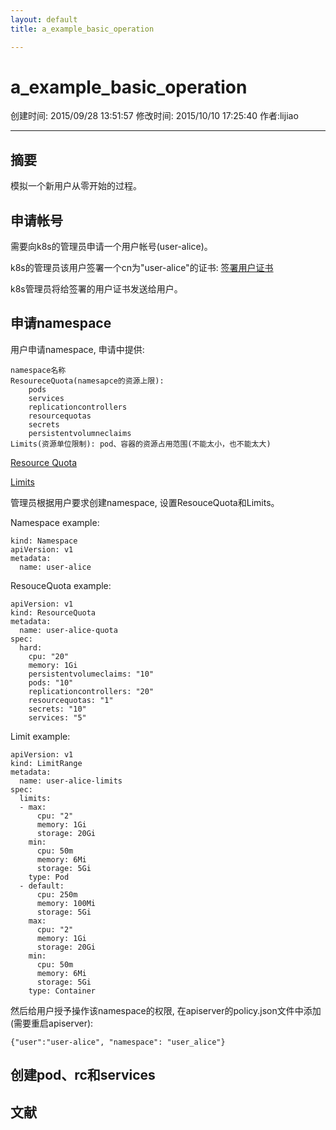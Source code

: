 ```yaml
---
layout: default
title: a_example_basic_operation

---
```


# a_example_basic_operation
创建时间: 2015/09/28 13:51:57  修改时间: 2015/10/10 17:25:40 作者:lijiao

----

## 摘要

模拟一个新用户从零开始的过程。

## 申请帐号

需要向k8s的管理员申请一个用户帐号(user-alice)。

k8s的管理员该用户签署一个cn为"user-alice"的证书: [签署用户证书](./AuthnAuthz/allinone-secure/authn/)

k8s管理员将给签署的用户证书发送给用户。

## 申请namespace

用户申请namespace, 申请中提供:

	namespace名称
	ResoureceQuota(namesapce的资源上限): 
		pods
		services
		replicationcontrollers
		resourcequotas
		secrets
		persistentvolumneclaims
	Limits(资源单位限制): pod、容器的资源占用范围(不能太小，也不能太大)

[Resource Quota](https://github.com/kubernetes/kubernetes/blob/v1.0.6/docs/admin/resource-quota.md)

[Limits](https://github.com/kubernetes/kubernetes/tree/v1.0.6/docs/user-guide/limitrange)

管理员根据用户要求创建namespace, 设置ResouceQuota和Limits。

Namespace example:

	kind: Namespace
	apiVersion: v1
	metadata:
	  name: user-alice

ResouceQuota example:

	apiVersion: v1
	kind: ResourceQuota
	metadata:
	  name: user-alice-quota
	spec:
	  hard:
	    cpu: "20"
	    memory: 1Gi
	    persistentvolumeclaims: "10"
	    pods: "10"
	    replicationcontrollers: "20"
	    resourcequotas: "1"
	    secrets: "10"
	    services: "5"

Limit example:

	apiVersion: v1
	kind: LimitRange
	metadata:
	  name: user-alice-limits
	spec:
	  limits:
	  - max:
	      cpu: "2"
	      memory: 1Gi
	      storage: 20Gi
	    min:
	      cpu: 50m
	      memory: 6Mi
	      storage: 5Gi
	    type: Pod
	  - default:
	      cpu: 250m
	      memory: 100Mi
	      storage: 5Gi
	    max:
	      cpu: "2"
	      memory: 1Gi
	      storage: 20Gi
	    min:
	      cpu: 50m
	      memory: 6Mi
	      storage: 5Gi
	    type: Container

然后给用户授予操作该namespace的权限, 在apiserver的policy.json文件中添加(需要重启apiserver):

	{"user":"user-alice", "namespace": "user_alice"}


## 创建pod、rc和services



## 文献


